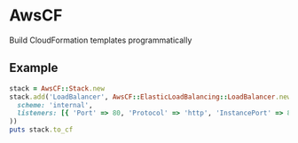 # AwsCF

Build CloudFormation templates programmatically

## Example

```ruby
stack = AwsCF::Stack.new
stack.add('LoadBalancer', AwsCF::ElasticLoadBalancing::LoadBalancer.new(
  scheme: 'internal',
  listeners: [{ 'Port' => 80, 'Protocol' => 'http', 'InstancePort' => 80, 'InstanceProtocol' => 'http' }]
))
puts stack.to_cf
```
